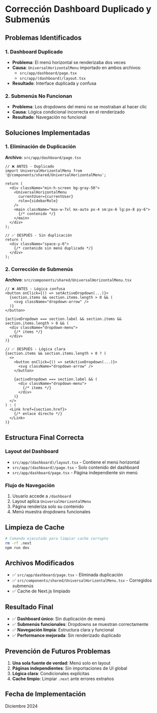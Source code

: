 # Corrección Dashboard Duplicado y Submenús

## Problemas Identificados

### 1. Dashboard Duplicado
- **Problema**: El menú horizontal se renderizaba dos veces
- **Causa**: `UniversalHorizontalMenu` importado en ambos archivos:
  - `src/app/dashboard/page.tsx` 
  - `src/app/(dashboard)/layout.tsx`
- **Resultado**: Interface duplicada y confusa

### 2. Submenús No Funcionan
- **Problema**: Los dropdowns del menú no se mostraban al hacer clic
- **Causa**: Lógica condicional incorrecta en el renderizado
- **Resultado**: Navegación no funcional

## Soluciones Implementadas

### 1. Eliminación de Duplicación
**Archivo**: `src/app/dashboard/page.tsx`

```tsx
// ❌ ANTES - Duplicado
import UniversalHorizontalMenu from '@/components/shared/UniversalHorizontalMenu';

return (
  <div className="min-h-screen bg-gray-50">
    <UniversalHorizontalMenu 
      currentUser={currentUser}
      role={sidebarRole}
    />
    <main className="max-w-7xl mx-auto px-4 sm:px-6 lg:px-8 py-6">
      {/* contenido */}
    </main>
  </div>
);

// ✅ DESPUÉS - Sin duplicación
return (
  <div className="space-y-6">
    {/* contenido sin menú duplicado */}
  </div>
);
```

### 2. Corrección de Submenús
**Archivo**: `src/components/shared/UniversalHorizontalMenu.tsx`

```tsx
// ❌ ANTES - Lógica confusa
<button onClick={() => setActiveDropdown(...)}>
  {section.items && section.items.length > 0 && (
    <svg className="dropdown-arrow" />
  )}
</button>

{activeDropdown === section.label && section.items && section.items.length > 0 && (
  <div className="dropdown-menu">
    {/* items */}
  </div>
)}

// ✅ DESPUÉS - Lógica clara
{section.items && section.items.length > 0 ? (
  <>
    <button onClick={() => setActiveDropdown(...)}>
      <svg className="dropdown-arrow" />
    </button>
    
    {activeDropdown === section.label && (
      <div className="dropdown-menu">
        {/* items */}
      </div>
    )}
  </>
) : (
  <Link href={section.href}>
    {/* enlace directo */}
  </Link>
)}
```

## Estructura Final Correcta

### Layout del Dashboard
- `src/app/(dashboard)/layout.tsx` - Contiene el menú horizontal
- `src/app/(dashboard)/page.tsx` - Solo contenido del dashboard
- `src/app/dashboard/page.tsx` - Página independiente sin menú

### Flujo de Navegación
1. Usuario accede a `/dashboard`
2. Layout aplica `UniversalHorizontalMenu`
3. Página renderiza solo su contenido
4. Menú muestra dropdowns funcionales

## Limpieza de Cache
```bash
# Comando ejecutado para limpiar cache corrupto
rm -rf .next
npm run dev
```

## Archivos Modificados
- ✅ `src/app/dashboard/page.tsx` - Eliminada duplicación
- ✅ `src/components/shared/UniversalHorizontalMenu.tsx` - Corregidos submenús
- ✅ Cache de Next.js limpiado

## Resultado Final
- ✅ **Dashboard único**: Sin duplicación de menú
- ✅ **Submenús funcionales**: Dropdowns se muestran correctamente
- ✅ **Navegación limpia**: Estructura clara y funcional
- ✅ **Performance mejorada**: Sin renderizado duplicado

## Prevención de Futuros Problemas
1. **Una sola fuente de verdad**: Menú solo en layout
2. **Páginas independientes**: Sin importaciones de UI global
3. **Lógica clara**: Condicionales explícitas
4. **Cache limpio**: Limpiar `.next` ante errores extraños

## Fecha de Implementación
Diciembre 2024 